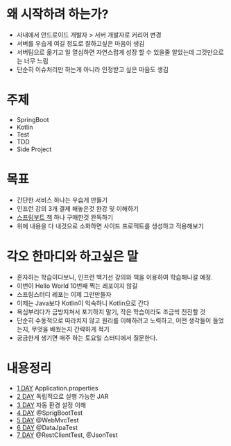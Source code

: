 # 왜 시작하려 하는가?
- 사내에서 안드로이드 개발자 > 서버 개발자로 커리어 변경
- 서버를 우습게 여길 정도로 잘하고싶은 마음이 생김
- 서버팀으로 옮기고 일 열심하면 자연스럽게 성장 할 수 있을줄 알았는데 그것만으로는 너무 느림
- 단순히 이슈처리만 하는게 아니라 인정받고 싶은 마음도 생김

# 주제
- SpringBoot
- Kotlin
- Test
- TDD
- Side Project

# 목표
- 간단한 서비스 하나는 우습게 만들기
- 인프런 강의 3개 결제 해놓은것 완강 및 이해하기
- [스프링부트 책](https://book.naver.com/bookdnb/book_detail.nhn?bid=14031681) 하나 구매한것 완독하기
- 위에 내용을 다 내것으로 소화하면 사이드 프로젝트를 생성하고 적용해보기

# 각오 한마디와 하고싶은 말
- 혼자하는 학습이다보니, 인프런 백기선 강의와 책을 이용하여 학습해나갈 예정.
- 이번이 Hello World 10번째 찍는 레포이지 않길
- 스프링스터디 레포는 이제 그만만들자
- 이제는 Java보다 Kotlin이 익숙하니 Kotlin으로 간다
- 욕심부리다가 금방지쳐서 포기하지 말기, 작은 학습이라도 조금씩 전진할 것
- 단순히 수동적으로 따라치지 않고 원리를 이해하려고 노력하고, 어떤 생각들이 들었는지, 무엇을 배웠는지 간략하게 적기
- 궁금한게 생기면 매주 하는 토요일 스터디에서 질문한다.

# 내용정리
- [1 DAY](./study/day-1.md) Application.properties
- [2 DAY](./study/day-2.md) 독립적으로 실행 가능한 JAR
- [3 DAY](./study/day-3.md) 자동 환경 설정 이해
- [4 DAY](./study/day-4.md) @SprigBootTest
- [5 DAY](./study/day-5.md) @WebMvcTest
- [6 DAY](./study/day-6.md) @DataJpaTest
- [7 DAY](./study/day-7.md) @RestClientTest, @JsonTest
